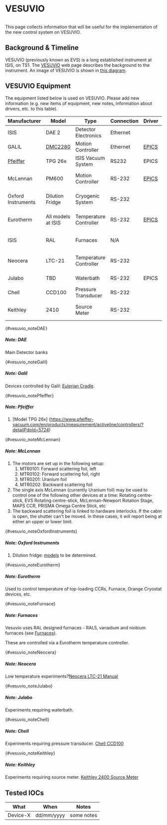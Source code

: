 # VESUVIO

```{include} migration_notes_warning.mdinc
```

This page collects information that will be useful for the implementation of the new control system on VESUVIO.
## Background & Timeline ##
VESUVIO (previously known as EVS) is a long established instrument at ISIS, on TS1. The [VESUVIO](http://www.isis.stfc.ac.uk/instruments/vesuvio/) web page describes the background to the instrument.  An image of VESUVIO is shown in ​[this diagram](http://www.isis.stfc.ac.uk/instruments/vesuvio/vesuvio-configuration6163.jpg).<br>

## VESUVIO Equipment ##
The equipment listed below is used on VESUVIO. Please add new information (e.g. new items of equipment, new notes, information about drivers, etc. to this table).

Manufacturer | Model | Type | Connection | Driver | Notes |
------------ | ------------- | ------------- | ------------- | ------------- | -------------------------------------------
ISIS | DAE 2 | Detector Electronics | Ethernet | | [see DAE note](#vesuvio_noteDAE)
GALIL | [DMC2280](http://www.galilmc.com/products/dmc-22x0.php) | Motion Controller | Ethernet | [EPICS](http://www.aps.anl.gov/epics/modules/manufacturer.php#Galil%20Motion%20Control) | [see Galil note](#vesuvio_noteGalil)
[Pfeiffer](https://www.pfeiffer-vacuum.com/en/products/) | TPG 26x | ISIS Vacuum System | RS232 | EPICS | [see Pfeiffer note](#vesuvio_notePfeiffer)
McLennan | PM600 | Motion Controller | RS-232 | [EPICS](http://www.aps.anl.gov/epics/modules/manufacturer.php#McLennan%20Servo%20Supplies) | [see McLennan note](#vesuvio_noteMcLennan)
Oxford Instruments | Dilution Fridge | Cryogenic System | RS-232 | | [see Oxford Instruments note](#vesuvio_noteOxfordInstruments)
Eurotherm | All models at ISIS | Temperature Controller | RS-232 | [EPICS](http://www.aps.anl.gov/epics/modules/manufacturer.php#Eurotherm) | [see Eurotherm  note](#vesuvio_noteEurotherm)
ISIS | RAL | Furnaces | N/A | | [see Furnace note](#vesuvio_noteFurnace)
Neocera | LTC-21 | Temperature Controller | RS-232 | | [see Neocera note](#vesuvio_noteNeocera)
Julabo | TBD | Waterbath | RS-232 | EPICS | [see Julabo note](#vesuvio_noteJulabo)
Chell | CCD100 | Pressure Transducer | RS-232 | | [see Chell note](#vesuvio_noteChell)
Keithley | 2410 | Source Meter | RS-232 | | [see Keithley note](#vesuvio_noteKeithley)

{#vesuvio_noteDAE}
##### Note: DAE #####
Main Detector banks

{#vesuvio_noteGalil}
##### Note: Galil #####
Devices controlled by Galil: [Eulerian Cradle](http://www.xhuber.de/en/product-groups/1-positioning-devices/12-rotation/eulerian-cradles/).

{#vesuvio_notePfeiffer}
##### Note: Pfeiffer #####
1. [Model TPG 26x] (https://www.pfeiffer-vacuum.com/en/products/measurement/activeline/controllers/?detailPdoId=5724)

{#vesuvio_noteMcLennan}
##### Note: McLennan #####
1. The motors are set up in the following setup:
    1. MTR0101: Forward scattering foil, left
    1. MTR0102: Forward scattering foil, right
    1. MTR0201: Uranium foil
    1. MTR0202: Backward scattering foil
1. The single axis McLennan (currently Uranium foil) may be used to control one of the following other devices at a time: Rotating centre-stick, EVS Rotating centre-stick, McLennan-Newport Rotation Stage, MAPS CCR, PRISMA Omega Centre Stick, etc
1. The backward scattering foil is linked to hardware interlocks. If the cabin is open, the shutter can't be moved. In these cases, it will report being at either an upper or lower limit.

{#vesuvio_noteOxfordInstruments}
##### Note: Oxford Instruments #####
1. Dilution fridge: [models](http://www.isis.stfc.ac.uk/sample-environment/low-temperature/dilution-refrigerators/dilution-refrigerators8825.html) to be determined.

{#vesuvio_noteEurotherm}
##### Note: Eurotherm #####
Used to control temperature of top-loading CCRs, Furnace, Orange Cryostat devices, etc.

{#vesuvio_noteFurnace}
##### Note: Furnaces #####
Vesuvio uses RAL designed furnaces - RAL5, vanadium and niobium furnaces (see [Furnaces](http://www.isis.stfc.ac.uk/sample-environment/high-temperature/standard-furnaces/standard-furnaces13745.html)).

These are controlled via a Eurotherm temperature controller.

{#vesuvio_noteNeocera}
##### Note: Neocera #####
Low temperature experiments?[Neocera LTC-21 Manual](http://www.submm.caltech.edu/~sharc/technical/LTC-21%20manual.pdf)

{#vesuvio_noteJulabo}
##### Note: Julabo #####
Experiments requiring waterbath.

{#vesuvio_noteChell}
##### Note: Chell #####
Experiments requiring pressure transducer. [Chell CCD100](http://www.chell.co.uk/product_details/flow-products/chell-ccd100)

{#vesuvio_noteKeithley}
##### Note: Keithley #####
Experiments requiring source meter. [Keithley 2400 Source Meter](http://uk.tek.com/keithley-source-measure-units/keithley-smu-2400-series-sourcemeter)

## Tested IOCs ##

| What | When | Notes |
| ---- | ---- | ----- |
| Device-X | dd/mm/yyyy| some notes |

